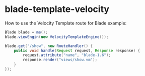 # blade-template-velocity

How to use the Velocity Template route for Blade example:

```java
Blade blade = me();
blade.viewEngin(new VelocityTemplateEngine());

blade.get("/show", new RouteHandler() {
	public void handle(Request request, Response response) {
		request.attribute("name", "blade-1.6");
		response.render("views/show.vm");
	}
});
```
